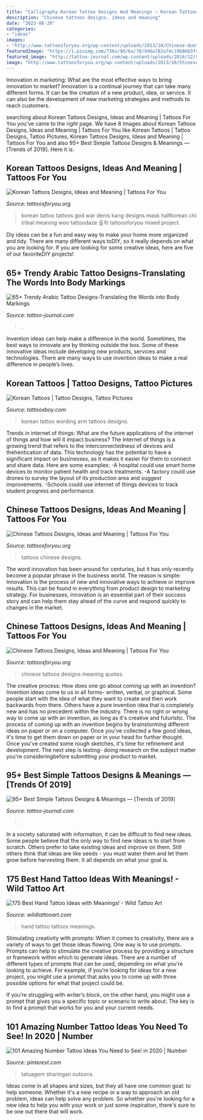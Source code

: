 ```yaml
---
title: "Calligraphy Korean Tattoo Designs And Meanings ~ Korean Tattoos Designs, Ideas And Meaning"
description: "Chinese tattoos designs, ideas and meaning"
date: "2023-06-20"
categories:
- "ideas"
images:
- "http://www.tattoosforyou.org/wp-content/uploads/2013/10/Chinese-Quotes-Tattoos.jpg"
featuredImage: "https://i.pinimg.com/736x/9d/6a/78/9d6a782a74c19b06b3fcdb4269e1e993.jpg"
featured_image: "http://tattoo-journal.com/wp-content/uploads/2016/12/Simple-Tattoo-85.jpg"
image: "http://www.tattoosforyou.org/wp-content/uploads/2013/10/Chinese-Tattoos-For-Women.jpg"
---
```



Innovation in marketing: What are the most effective ways to bring innovation to market?
Innovation is a continual journey that can take many different forms. It can be the creation of a new product, idea, or service. It can also be the development of new marketing strategies and methods to reach customers.

	

		
searching about Korean Tattoos Designs, Ideas and Meaning | Tattoos For You you've came to the right page. We have 8 Images about Korean Tattoos Designs, Ideas and Meaning | Tattoos For You like Korean Tattoos | Tattoo Designs, Tattoo Pictures, Korean Tattoos Designs, Ideas and Meaning | Tattoos For You and also 95+ Best Simple Tattoos Designs &amp; Meanings — [Trends of 2019]. Here it is:
		
    
## Korean Tattoos Designs, Ideas And Meaning | Tattoos For You

<img loading=lazy src="https://www.tattoosforyou.org/wp-content/uploads/2016/03/Korean-Mask-Tattoo.jpg" onerror="this.onerror=null;this.src='https://tse4.mm.bing.net/th?id=OIP.6rmfyutxdq9vwcK7X3J2WAHaFj&amp;pid=15.1';" alt="Korean Tattoos Designs, Ideas and Meaning | Tattoos For You">

_Source: tattoosforyou.org_

>korean tattoo tattoos god war denis kang designs mask halfkorean chi tribal meaning woo tattoodaze 출처 tattoosforyou mixed project. 

	

Diy ideas can be a fun and easy way to make your home more organized and tidy. There are many different ways toDIY, so it really depends on what you are looking for. If you are looking for some creative ideas, here are five of our favoriteDIY projects!

    
## 65+ Trendy Arabic Tattoo Designs-Translating The Words Into Body Markings

<img loading=lazy src="https://tattoo-journal.com/wp-content/uploads/2016/09/Arabic-Tattoo_-5.jpg" onerror="this.onerror=null;this.src='https://tse3.mm.bing.net/th?id=OIP.siCvuWbjA9LappOEtjLlrAHaHa&amp;pid=15.1';" alt="65+ Trendy Arabic Tattoo Designs-Translating the Words into Body Markings">

_Source: tattoo-journal.com_

>. 

	

Invention ideas can help make a difference in the world. Sometimes, the best ways to innovate are by thinking outside the box. Some of these innovative ideas include developing new products, services and technologies. There are many ways to use invention ideas to make a real difference in people’s lives.

    
## Korean Tattoos | Tattoo Designs, Tattoo Pictures

<img loading=lazy src="http://www.tattoosboy.com/wp-content/uploads/2016/03/Korean-Wording-Tattoo-On-Arm-TB1036.jpg" onerror="this.onerror=null;this.src='https://tse4.mm.bing.net/th?id=OIP.y_tmdDYdIzGv6NDVso834QHaD_&amp;pid=15.1';" alt="Korean Tattoos | Tattoo Designs, Tattoo Pictures">

_Source: tattoosboy.com_

>korean tattoo wording arm tattoos designs. 

	

Trends in internet of things: What are the future applications of the internet of things and how will it impact business?
The internet of things is a growing trend that refers to the interconnectedness of devices and thehentication of data. This technology has the potential to have a significant impact on businesses, as it makes it easier for them to connect and share data. Here are some examples: 
-A hospital could use smart home devices to monitor patient health and track treatments. 
-A factory could use drones to survey the layout of its production area and suggest improvements. 
-Schools could use internet of things devices to track student progress and performance.

    
## Chinese Tattoos Designs, Ideas And Meaning | Tattoos For You

<img loading=lazy src="http://www.tattoosforyou.org/wp-content/uploads/2013/10/Chinese-Tattoos-For-Women.jpg" onerror="this.onerror=null;this.src='https://tse3.mm.bing.net/th?id=OIP.deBmixW8b-v2Ck-3Ey8EgQHaFj&amp;pid=15.1';" alt="Chinese Tattoos Designs, Ideas and Meaning | Tattoos For You">

_Source: tattoosforyou.org_

>tattoos chinese designs. 

	

The word innovation has been around for centuries, but it has only recently become a popular phrase in the business world. The reason is simple: Innovation is the process of new and innovative ways to achieve or improve results. This can be found in everything from product design to marketing strategy. For businesses, innovation is an essential part of their success story and can help them stay ahead of the curve and respond quickly to changes in the market.

    
## Chinese Tattoos Designs, Ideas And Meaning | Tattoos For You

<img loading=lazy src="http://www.tattoosforyou.org/wp-content/uploads/2013/10/Chinese-Quotes-Tattoos.jpg" onerror="this.onerror=null;this.src='https://tse1.mm.bing.net/th?id=OIP.Ycsu0o9jDQqkpO3DtPGXWwHaJn&amp;pid=15.1';" alt="Chinese Tattoos Designs, Ideas and Meaning | Tattoos For You">

_Source: tattoosforyou.org_

>chinese tattoos designs meaning quotes. 

	

The creative process: How does one go about coming up with an invention?
Invention ideas come to us in all forms- written, verbal, or graphical. Some people start with the idea of what they want to create and then work backwards from there. Others have a pure invention idea that is completely new and has no precedent within the industry. There is no right or wrong way to come up with an invention, as long as it's creative and futuristic. The process of coming up with an invention begins by brainstorming different ideas on paper or on a computer. Once you've collected a few good ideas, it's time to get them down on paper or in your head for further thought. Once you've created some rough sketches, it's time for refinement and development. The next step is testing- doing research on the subject matter you're consideringbefore submitting your product to market.

    
## 95+ Best Simple Tattoos Designs &amp; Meanings — [Trends Of 2019]

<img loading=lazy src="http://tattoo-journal.com/wp-content/uploads/2016/12/Simple-Tattoo-85.jpg" onerror="this.onerror=null;this.src='https://tse4.mm.bing.net/th?id=OIP.-aEsWj0VQx26lBn4713l3QHaHa&amp;pid=15.1';" alt="95+ Best Simple Tattoos Designs &amp; Meanings — [Trends of 2019]">

_Source: tattoo-journal.com_

>. 

	

In a society saturated with information, it can be difficult to find new ideas. Some people believe that the only way to find new ideas is to start from scratch. Others prefer to take existing ideas and improve on them. Still others think that ideas are like seeds - you must water them and let them grow before harvesting them. It all depends on what your goal is.

    
## 175 Best Hand Tattoo Ideas With Meanings! - Wild Tattoo Art

<img loading=lazy src="https://www.wildtattooart.com/wp-content/uploads/2019/03/hand-tattoos-16.jpg" onerror="this.onerror=null;this.src='https://tse1.mm.bing.net/th?id=OIP.BKj25_qBBnB_yL2vofbpqAHaHa&amp;pid=15.1';" alt="175 Best Hand Tattoo Ideas with Meanings! - Wild Tattoo Art">

_Source: wildtattooart.com_

>hand tattoo tattoos meanings. 

	

Stimulating creativity with prompts:
When it comes to creativity, there are a variety of ways to get those ideas flowing. One way is to use prompts. Prompts can help to stimulate the creative process by providing a structure or framework within which to generate ideas.
There are a number of different types of prompts that can be used, depending on what you’re looking to achieve. For example, if you’re looking for ideas for a new project, you might use a prompt that asks you to come up with three possible options for what that project could be.

If you’re struggling with writer’s block, on the other hand, you might use a prompt that gives you a specific topic or scenario to write about. The key is to find a prompt that works for you and your current needs.

    
## 101 Amazing Number Tattoo Ideas You Need To See! In 2020 | Number

<img loading=lazy src="https://i.pinimg.com/736x/9d/6a/78/9d6a782a74c19b06b3fcdb4269e1e993.jpg" onerror="this.onerror=null;this.src='https://tse3.mm.bing.net/th?id=OIP.V6CtsBGM6iX5BkXSIPNqXQHaJQ&amp;pid=15.1';" alt="101 Amazing Number Tattoo Ideas You Need to See! in 2020 | Number">

_Source: pinterest.com_

>tatuagem sharingan outsons. 

	

Ideas come in all shapes and sizes, but they all have one common goal: to help someone. Whether it's a new recipe or a way to approach an old problem, ideas can help solve any problem. So whether you're looking for a new idea to help you with your work or just some inspiration, there's sure to be one out there that will work.

